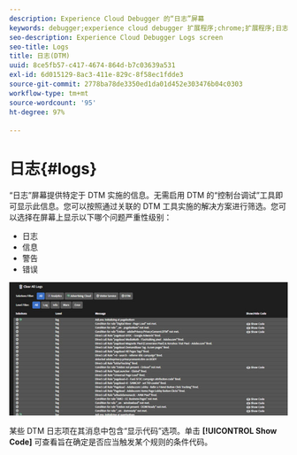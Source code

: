 ```yaml
---
description: Experience Cloud Debugger 的“日志”屏幕
keywords: debugger;experience cloud debugger 扩展程序;chrome;扩展程序;日志
seo-description: Experience Cloud Debugger Logs screen
seo-title: Logs
title: 日志(DTM)
uuid: 8ce5fb57-c417-4674-864d-b7c03639a531
exl-id: 6d015129-8ac3-411e-829c-8f58ec1fdde3
source-git-commit: 2778ba78de3350ed1da01d452e303476b04c0303
workflow-type: tm+mt
source-wordcount: '95'
ht-degree: 97%

---
```


# 日志{#logs}

“日志”屏幕提供特定于 DTM 实施的信息。无需启用 DTM 的“控制台调试”工具即可显示此信息。您可以按照通过关联的 DTM 工具实施的解决方案进行筛选。您可以选择在屏幕上显示以下哪个问题严重性级别：

* 日志
* 信息
* 警告
* 错误

![](assets/logs.jpg)

某些 DTM 日志项在其消息中包含“显示代码”选项。单击 **[!UICONTROL Show Code]** 可查看旨在确定是否应当触发某个规则的条件代码。
